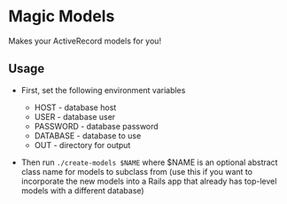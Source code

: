# Magic Models

Makes your ActiveRecord models for you!

## Usage

* First, set the following environment variables
  * HOST - database host
  * USER - database user
  * PASSWORD - database password
  * DATABASE - database to use
  * OUT - directory for output

* Then run `./create-models $NAME` where $NAME is an optional abstract class
  name for models to subclass from (use this if you want to incorporate the new
  models into a Rails app that already has top-level models with a different
  database)
